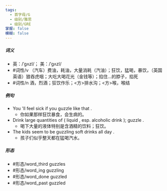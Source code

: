 ```yaml
---
tags:
  - 首字母/G
  - 级别/雅思
  - 级别/GRE
掌握: false
模糊: false
---
```

##### 词义
- 英：/ˈɡʌzl/； 美：/ˈɡʌzl/
- #词性/v  （汽车）费油，耗油，大量消耗（汽油）；狂饮，猛喝，暴饮，（英国英语）狼吞虎咽；大吃大喝花光（金钱等）；掐住…的脖子，掐死
- #词性/n  酒，烈酒；狂饮作乐；<方>排水沟；<方>喉，喉结
##### 例句
- You 'll feel sick if you guzzle like that .
	- 你如果那样狂饮暴食，会生病的。
- Drink large quantities of ( liquid , esp. alcoholic drink ); guzzle .
	- 喝下大量的液体特别是含酒精的饮料；狂饮。
- The kids seem to be guzzling soft drinks all day .
	- 孩子们似乎整天都在猛喝汽水。
##### 形态
- #形态/word_third guzzles
- #形态/word_ing guzzling
- #形态/word_done guzzled
- #形态/word_past guzzled
